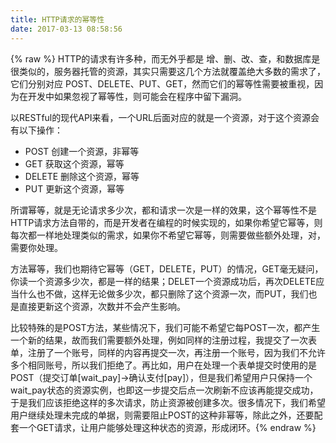 ```yaml
---
title: HTTP请求的幂等性
date: 2017-03-13 08:58:56
---
```

{% raw %}
HTTP的请求有许多种，而无外乎都是 增、删、改、查，和数据库是很类似的，服务器托管的资源，其实只需要这几个方法就覆盖绝大多数的需求了，它们分别对应 POST、DELETE、PUT、GET，然而它们的幂等性需要被重视，因为在开发中如果忽视了幂等性，则可能会在程序中留下漏洞。

以RESTful的现代API来看，一个URL后面对应的就是一个资源，对于这个资源会有以下操作：

* POST 创建一个资源，非幂等
* GET 获取这个资源，幂等
* DELETE 删除这个资源，幂等
* PUT 更新这个资源，幂等

所谓幂等，就是无论请求多少次，都和请求一次是一样的效果，这个幂等性不是HTTP请求方法自带的，而是开发者在编程的时候实现的，如果你希望它幂等，则每次都一样地处理类似的需求，如果你不希望它幂等，则需要做些额外处理，对，需要你处理。

方法幂等，我们也期待它幂等（GET，DELETE，PUT）的情况，GET毫无疑问，你读一个资源多少次，都是一样的结果；DELET一个资源成功后，再次DELETE应当什么也不做，这样无论做多少次，都只删除了这个资源一次，而PUT，我们也是直接更新这个资源，次数并不会产生影响。

比较特殊的是POST方法，某些情况下，我们可能不希望它每POST一次，都产生一个新的结果，故而我们需要额外处理，例如同样的注册过程，我提交了一次表单，注册了一个账号，同样的内容再提交一次，再注册一个账号，因为我们不允许多个相同账号，所以我们拒绝了。再比如，用户在处理一个表单提交时使用的是POST（提交订单[wait_pay]-&gt;确认支付[pay]），但是我们希望用户只保持一个wait_pay状态的资源实例，也即这一步提交后点一次刷新不应该再能提交成功，于是我们应该拒绝这样的多次请求，防止资源被创建多次。很多情况下，我们希望用户继续处理未完成的单据，则需要阻止POST的这种非幂等，除此之外，还要配套一个GET请求，让用户能够处理这种状态的资源，形成闭环。{% endraw %}
